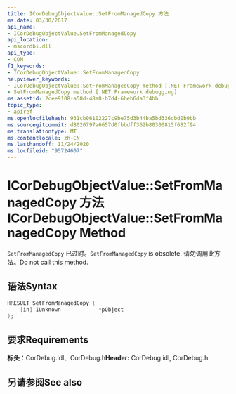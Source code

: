 ```yaml
---
title: ICorDebugObjectValue::SetFromManagedCopy 方法
ms.date: 03/30/2017
api_name:
- ICorDebugObjectValue.SetFromManagedCopy
api_location:
- mscordbi.dll
api_type:
- COM
f1_keywords:
- ICorDebugObjectValue::SetFromManagedCopy
helpviewer_keywords:
- ICorDebugObjectValue::SetFromManagedCopy method [.NET Framework debugging]
- SetFromManagedCopy method [.NET Framework debugging]
ms.assetid: 2cee9108-a58d-48a8-b7d4-6beb6da3f4bb
topic_type:
- apiref
ms.openlocfilehash: 931cb06102227c9be75d3b44ba5bd336dbd0b9bb
ms.sourcegitcommit: d8020797a6657d0fbbdff362b80300815f682f94
ms.translationtype: MT
ms.contentlocale: zh-CN
ms.lasthandoff: 11/24/2020
ms.locfileid: "95724607"
---
```

# <a name="icordebugobjectvaluesetfrommanagedcopy-method"></a><span data-ttu-id="1f142-102">ICorDebugObjectValue::SetFromManagedCopy 方法</span><span class="sxs-lookup"><span data-stu-id="1f142-102">ICorDebugObjectValue::SetFromManagedCopy Method</span></span>

<span data-ttu-id="1f142-103">`SetFromManagedCopy` 已过时。</span><span class="sxs-lookup"><span data-stu-id="1f142-103">`SetFromManagedCopy` is obsolete.</span></span> <span data-ttu-id="1f142-104">请勿调用此方法。</span><span class="sxs-lookup"><span data-stu-id="1f142-104">Do not call this method.</span></span>  
  
## <a name="syntax"></a><span data-ttu-id="1f142-105">语法</span><span class="sxs-lookup"><span data-stu-id="1f142-105">Syntax</span></span>  
  
```cpp  
HRESULT SetFromManagedCopy (  
    [in] IUnknown            *pObject  
);  
```  
  
## <a name="requirements"></a><span data-ttu-id="1f142-106">要求</span><span class="sxs-lookup"><span data-stu-id="1f142-106">Requirements</span></span>  

 <span data-ttu-id="1f142-107">**标头**：CorDebug.idl、CorDebug.h</span><span class="sxs-lookup"><span data-stu-id="1f142-107">**Header:** CorDebug.idl, CorDebug.h</span></span>  
  
## <a name="see-also"></a><span data-ttu-id="1f142-108">另请参阅</span><span class="sxs-lookup"><span data-stu-id="1f142-108">See also</span></span>

